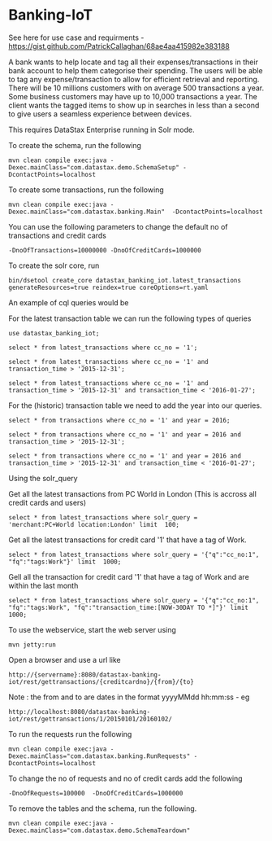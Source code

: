 Banking-IoT
========================
See here for use case and requirments - https://gist.github.com/PatrickCallaghan/68ae4aa415982e383188

A bank wants to help locate and tag all their expenses/transactions in their bank account to help them categorise their spending. The users will be able to tag any expense/transaction to allow for efficient retrieval and reporting. There will be 10 millions customers with on average 500 transactions a year. Some business customers may have up to 10,000 transactions a year. The client wants the tagged items to show up in searches in less than a second to give users a seamless experience between devices.

This requires DataStax Enterprise running in Solr mode.

To create the schema, run the following

	mvn clean compile exec:java -Dexec.mainClass="com.datastax.demo.SchemaSetup" -DcontactPoints=localhost
	
To create some transactions, run the following 
	
	mvn clean compile exec:java -Dexec.mainClass="com.datastax.banking.Main"  -DcontactPoints=localhost

You can use the following parameters to change the default no of transactions and credit cards 
	
	-DnoOfTransactions=10000000 -DnoOfCreditCards=1000000
	
To create the solr core, run 

	bin/dsetool create_core datastax_banking_iot.latest_transactions generateResources=true reindex=true coreOptions=rt.yaml

An example of cql queries would be

For the latest transaction table we can run the following types of queries
```
use datastax_banking_iot;

select * from latest_transactions where cc_no = '1';

select * from latest_transactions where cc_no = '1' and transaction_time > '2015-12-31';

select * from latest_transactions where cc_no = '1' and transaction_time > '2015-12-31' and transaction_time < '2016-01-27';
```
For the (historic) transaction table we need to add the year into our queries.

```
select * from transactions where cc_no = '1' and year = 2016;

select * from transactions where cc_no = '1' and year = 2016 and transaction_time > '2015-12-31';

select * from transactions where cc_no = '1' and year = 2016 and transaction_time > '2015-12-31' and transaction_time < '2016-01-27';
```
Using the solr_query

Get all the latest transactions from PC World in London (This is accross all credit cards and users)
```
select * from latest_transactions where solr_query = 'merchant:PC+World location:London' limit  100;
```
Get all the latest transactions for credit card '1' that have a tag of Work. 
```
select * from latest_transactions where solr_query = '{"q":"cc_no:1", "fq":"tags:Work"}' limit  1000;
```
Gell all the transaction for credit card '1' that have a tag of Work and are within the last month
```
select * from latest_transactions where solr_query = '{"q":"cc_no:1", "fq":"tags:Work", "fq":"transaction_time:[NOW-30DAY TO *]"}' limit  1000;
```
To use the webservice, start the web server using 
```
mvn jetty:run
```
Open a browser and use a url like 
```
http://{servername}:8080/datastax-banking-iot/rest/gettransactions/{creditcardno}/{from}/{to}
```
Note : the from and to are dates in the format yyyyMMdd hh:mm:ss - eg 
```
http://localhost:8080/datastax-banking-iot/rest/gettransactions/1/20150101/20160102/
```

To run the requests run the following 
	
	mvn clean compile exec:java -Dexec.mainClass="com.datastax.banking.RunRequests" -DcontactPoints=localhost

To change the no of requests and no of credit cards add the following 

	-DnoOfRequests=100000  -DnoOfCreditCards=1000000
	
To remove the tables and the schema, run the following.

    mvn clean compile exec:java -Dexec.mainClass="com.datastax.demo.SchemaTeardown"
    
    
